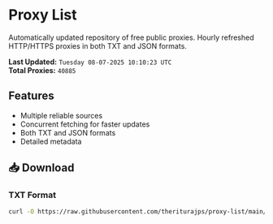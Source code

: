 # Proxy List

Automatically updated repository of free public proxies. Hourly refreshed HTTP/HTTPS proxies in both TXT and JSON formats.

**Last Updated:** `Tuesday 08-07-2025 10:10:23 UTC`  
**Total Proxies:** `40885`

## Features
- Multiple reliable sources
- Concurrent fetching for faster updates
- Both TXT and JSON formats
- Detailed metadata

## 📥 Download

### TXT Format
```bash
curl -O https://raw.githubusercontent.com/theriturajps/proxy-list/main/proxies.txt